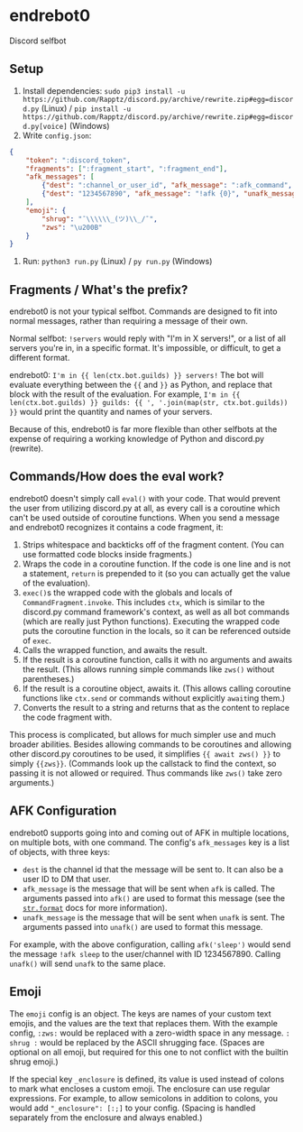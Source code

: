 # endrebot0
Discord selfbot

## Setup
1. Install dependencies: `sudo pip3 install -u https://github.com/Rapptz/discord.py/archive/rewrite.zip#egg=discord.py` (Linux) / `pip install -u https://github.com/Rapptz/discord.py/archive/rewrite.zip#egg=discord.py[voice]` (Windows)
1. Write `config.json`:  
```JSON
{
	"token": ":discord_token",
	"fragments": [":fragment_start", ":fragment_end"],
	"afk_messages": [
		{"dest": ":channel_or_user_id", "afk_message": ":afk_command", "unafk_message": ":unafk_command"},
		{"dest": "1234567890", "afk_message": "!afk {0}", "unafk_message": "unafk"}
	],
	"emoji": {
		"shrug": "¯\\\\\\_(ツ)\\_/¯",
		"zws": "\u200B"
	}
}
```
1. Run: `python3 run.py` (Linux) / `py run.py` (Windows)

## Fragments / What's the prefix?
endrebot0 is not your typical selfbot. Commands are designed to fit into normal messages, rather than requiring a message of their own.

Normal selfbot: `!servers` would reply with "I'm in X servers!", or a list of all servers you're in, in a specific format. It's impossible, or difficult, to get a different format.

endrebot0: `I'm in {{ len(ctx.bot.guilds) }} servers!` The bot will evaluate everything between the `{{` and `}}` as Python, and replace that block with the result of the evaluation. For example, `I'm in {{ len(ctx.bot.guilds) }} guilds: {{ ', '.join(map(str, ctx.bot.guilds)) }}` would print the quantity and names of your servers.

Because of this, endrebot0 is far more flexible than other selfbots at the expense of requiring a working knowledge of Python and discord.py (rewrite).

## Commands/How does the eval work?
endrebot0 doesn't simply call `eval()` with your code. That would prevent the user from utilizing discord.py at all, as every call is a coroutine which can't be used outside of coroutine functions. When you send a message and endrebot0 recognizes it contains a code fragment, it:  
1. Strips whitespace and backticks off of the fragment content. (You can use formatted code blocks inside fragments.)
1. Wraps the code in a coroutine function. If the code is one line and is not a statement, `return` is prepended to it (so you can actually get the value of the evaluation).
1. `exec()`s the wrapped code with the globals and locals of `CommandFragment.invoke`. This includes `ctx`, which is similar to the discord.py command framework's context, as well as all bot commands (which are really just Python functions). Executing the wrapped code puts the coroutine function in the locals, so it can be referenced outside of `exec`.
1. Calls the wrapped function, and awaits the result.
1. If the result is a coroutine function, calls it with no arguments and awaits the result. (This allows running simple commands like `zws()` without parentheses.)
1. If the result is a coroutine object, awaits it. (This allows calling coroutine functions like `ctx.send` or commands without explicitly `await`ing them.)
1. Converts the result to a string and returns that as the content to replace the code fragment with.

This process is complicated, but allows for much simpler use and much broader abilities. Besides allowing commands to be coroutines and allowing other discord.py coroutines to be used, it simplifies `{{ await zws() }}` to simply `{{zws}}`. (Commands look up the callstack to find the context, so passing it is not allowed or required. Thus commands like `zws()` take zero arguments.)

## AFK Configuration
endrebot0 supports going into and coming out of AFK in multiple locations, on multiple bots, with one command. The config's `afk_messages` key is a list of objects, with three keys:  
- `dest` is the channel id that the message will be sent to. It can also be a user ID to DM that user.
- `afk_message` is the message that will be sent when `afk` is called. The arguments passed into `afk()` are used to format this message (see the [`str.format`](https://docs.python.org/3.4/library/stdtypes.html#str.format) docs for more information).
- `unafk_message` is the message that will be sent when `unafk` is sent. The arguments passed into `unafk()` are used to format this message.

For example, with the above configuration, calling `afk('sleep')` would send the message `!afk sleep` to the user/channel with ID 1234567890. Calling `unafk()` will send `unafk` to the same place.

## Emoji
The `emoji` config is an object. The keys are names of your custom text emojis, and the values are the text that replaces them. With the example config, `:zws:` would be replaced with a zero-width space in any message. `: shrug :` would be replaced by the ASCII shrugging face. (Spaces are optional on all emoji, but required for this one to not conflict with the builtin shrug emoji.)

If the special key `_enclosure` is defined, its value is used instead of colons to mark what encloses a custom emoji. The enclosure can use regular expressions. For example, to allow semicolons in addition to colons, you would add `"_enclosure": [:;]` to your config. (Spacing is handled separately from the enclosure and always enabled.)
